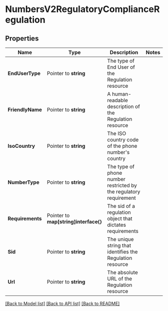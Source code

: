 # NumbersV2RegulatoryComplianceRegulation

## Properties

Name | Type | Description | Notes
------------ | ------------- | ------------- | -------------
**EndUserType** | Pointer to **string** | The type of End User of the Regulation resource |
**FriendlyName** | Pointer to **string** | A human-readable description of the Regulation resource |
**IsoCountry** | Pointer to **string** | The ISO country code of the phone number's country |
**NumberType** | Pointer to **string** | The type of phone number restricted by the regulatory requirement |
**Requirements** | Pointer to **map[string]interface{}** | The sid of a regulation object that dictates requirements |
**Sid** | Pointer to **string** | The unique string that identifies the Regulation resource |
**Url** | Pointer to **string** | The absolute URL of the Regulation resource |

[[Back to Model list]](../README.md#documentation-for-models) [[Back to API list]](../README.md#documentation-for-api-endpoints) [[Back to README]](../README.md)


